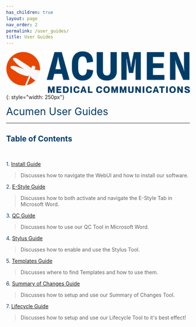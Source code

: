```yaml
---
has_children: true
layout: page
nav_order: 2
permalink: /user_guides/
title: User Guides
---
```


![image](/assets/images/logo.jpg){: style="width: 250px"}

<span style="color:#003C68; font-size: 28px">Acumen User Guides</span>

---

## <span style="color:#003C68">Table of Contents</span>

<br>

<span style="color:#003C68">1. [Install Guide](/user_guides/install_guide/)</span>     

>Discusses how to navigate the WebUI and how to install our software.

<span style="color:#003C68">2. [E-Style Guide](/user_guides/e-style_guide/)</span> 

>Discusses how to both activate and navigate the E-Style Tab in Microsoft Word.

<span style="color:#003C68">3. [QC Guide](/user_guides/qc_module_guide/)</span> 

>Discusses how to use our QC Tool in Microsoft Word.

<span style="color:#003C68">4. [Stylus Guide](/user_guides/stylus_guide/)</span> 

>Discusses how to enable and use the Stylus Tool.

<span style="color:#003C68">5. [Templates Guide](/user_guides/templates_guide/)</span> 

>Discusses where to find Templates and how to use them.

<span style="color:#003C68">6. [Summary of Changes Guide](/user_guides/summary_of_changes/)</span> 

>Discusses how to setup and use our Summary of Changes Tool.

<span style="color:#003C68">7. [Lifecycle Guide](/user_guides/lifecycle_guide/)</span> 

>Discusses how to setup and use our Lifecycle Tool to it's best effect!
